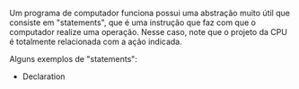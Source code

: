 Um programa de computador funciona possui uma abstração muito útil que consiste em "statements", que é uma instrução que faz com que o computador realize uma operação. Nesse caso, note que o projeto da CPU é totalmente relacionada com a ação indicada.

Alguns exemplos de "statements":
- Declaration 
